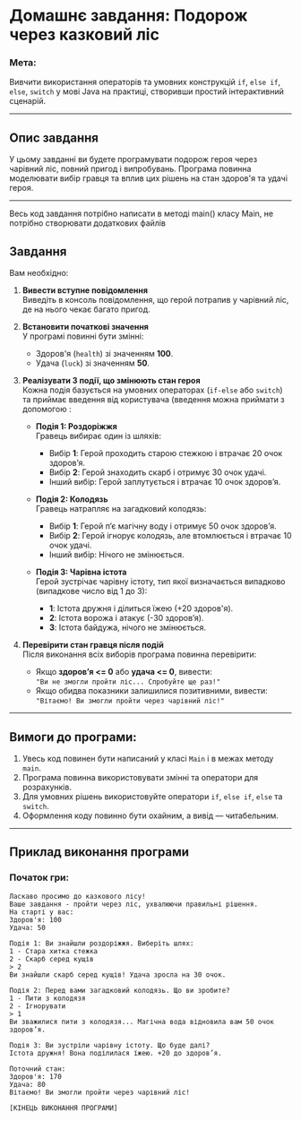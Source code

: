 # Домашнє завдання: Подорож через казковий ліс

### Мета:
Вивчити використання операторів та умовних конструкцій `if`, `else if`, `else`, `switch` у мові Java на практиці, створивши простий інтерактивний сценарій.

---

## Опис завдання

У цьому завданні ви будете програмувати подорож героя через чарівний ліс, повний пригод і випробувань. Програма повинна моделювати вибір гравця та вплив цих рішень на стан здоров'я та удачі героя.

---
Весь код завдання потрібно написати в методі main() класу Main, не потрібно створювати додаткових файлів

## Завдання

Вам необхідно:

1. **Вивести вступне повідомлення**  
   Виведіть в консоль повідомлення, що герой потрапив у чарівний ліс, де на нього чекає багато пригод.

2. **Встановити початкові значення**  
   У програмі повинні бути змінні:
    - Здоров'я (`health`) зі значенням **100**.
    - Удача (`luck`) зі значенням **50**.

3. **Реалізувати 3 події, що змінюють стан героя**  
   Кожна подія базується на умовних операторах (`if-else` або `switch`) та приймає введення від користувача (введення можна приймати з допомогою :

    - **Подія 1: Роздоріжжя**  
      Гравець вибирає один із шляхів:
        - Вибір **1**: Герой проходить старою стежкою і втрачає 20 очок здоров’я.
        - Вибір **2**: Герой знаходить скарб і отримує 30 очок удачі.
        - Інший вибір: Герой заплутується і втрачає 10 очок здоров’я.

    - **Подія 2: Колодязь**  
      Гравець натрапляє на загадковий колодязь:
        - Вибір **1**: Герой п’є магічну воду і отримує 50 очок здоров’я.
        - Вибір **2**: Герой ігнорує колодязь, але втомлюється і втрачає 10 очок удачі.
        - Інший вибір: Нічого не змінюється.

    - **Подія 3: Чарівна істота**  
      Герой зустрічає чарівну істоту, тип якої визначається випадково (випадкове число від 1 до 3):
        - **1**: Істота дружня і ділиться їжею (+20 здоров'я).
        - **2**: Істота ворожа і атакує (-30 здоров’я).
        - **3**: Істота байдужа, нічого не змінюється.

4. **Перевірити стан гравця після подій**  
   Після виконання всіх виборів програма повинна перевірити:
    - Якщо **здоров’я <= 0** або **удача <= 0**, вивести:  
      `"Ви не змогли пройти ліс... Спробуйте ще раз!"`
    - Якщо обидва показники залишилися позитивними, вивести:  
      `"Вітаємо! Ви змогли пройти через чарівний ліс!"`

---

## Вимоги до програми:

1. Увесь код повинен бути написаний у класі `Main` і в межах методу `main`.
2. Програма повинна використовувати змінні та оператори для розрахунків.
3. Для умовних рішень використовуйте оператори `if`, `else if`, `else` та `switch`.
4. Оформлення коду повинно бути охайним, а вивід — читабельним.

---

## Приклад виконання програми

### Початок гри:

```
Ласкаво просимо до казкового лісу!
Ваше завдання - пройти через ліс, ухвалюючи правильні рішення.
На старті у вас:
Здоров'я: 100
Удача: 50

Подія 1: Ви знайшли роздоріжжя. Виберіть шлях:
1 - Стара хитка стежка
2 - Скарб серед кущів
> 2
Ви знайшли скарб серед кущів! Удача зросла на 30 очок.

Подія 2: Перед вами загадковий колодязь. Що ви зробите?
1 - Пити з колодязя
2 - Ігнорувати
> 1
Ви зважилися пити з колодязя... Магічна вода відновила вам 50 очок здоров’я.

Подія 3: Ви зустріли чарівну істоту. Що буде далі?
Істота дружня! Вона поділилася їжею. +20 до здоров’я.

Поточний стан:
Здоров'я: 170
Удача: 80
Вітаємо! Ви змогли пройти через чарівний ліс!

[КІНЕЦЬ ВИКОНАННЯ ПРОГРАМИ]

```
